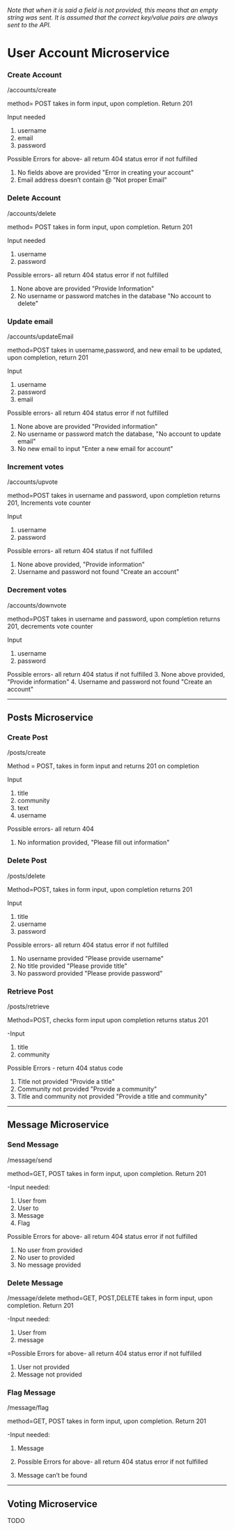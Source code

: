 *Note that when it is said a field is not provided, this means that an empty string was sent. It is assumed that the correct key/value pairs are always sent to the API.*

# User Account Microservice

### Create Account
/accounts/create

method= POST takes in form input, upon completion. Return 201

Input needed
1. username
2. email 
3. password

Possible Errors for above- all return 404 status error if not fulfilled
1. No fields above are provided    "Error in creating your account"
2. Email address doesn’t contain @ "Not proper Email"


### Delete Account
/accounts/delete

method= POST takes in form input, upon completion. Return 201 
                     
Input needed
1. username
2. password

Possible errors- all return 404 status error if not fulfilled
1. None above are provided "Provide Information" 
2. No username or password matches in the database  "No account to delete"


### Update email
/accounts/updateEmail 

method=POST takes in username,password, and new email to be updated, upon completion, return 201

Input
1. username
2. password
3. email

Possible errors- all return 404 status error if not fulfilled
1. None above are provided "Provided information"
2. No username or password match the database, "No account to update email"
3. No new email to input  "Enter a new email for account"


### Increment votes
/accounts/upvote

method=POST takes in username and password, upon completion returns 201, Increments vote counter

Input
1. username
2. password

Possible errors- all return 404 status if not fulfilled
1. None above provided,   "Provide information"
2. Username and password not found "Create an account"


### Decrement votes
/accounts/downvote

method=POST takes in username and password, upon completion returns 201, decrements vote counter

Input
1. username
2. password

Possible errors- all return 404 status if not fulfilled
3. None above provided,   "Provide information"
4. Username and password not found "Create an account"


------------------
Posts Microservice
------------------

### Create Post
/posts/create

Method = POST, takes in form input and returns 201 on completion

Input
1. title
2. community
3. text
4. username

Possible errors- all return 404
1. No information provided,  "Please fill out information"


### Delete Post
/posts/delete

Method=POST, takes in form input, upon completion returns 201

Input
1. title
2. username
3. password

Possible errors- all return 404 status error if not fulfilled
1. No username provided "Please provide username"
2. No title provided "Please provide title"
3. No password provided "Please provide password"


### Retrieve Post
/posts/retrieve

Method=POST, checks form input upon completion returns status 201

-Input
1. title
2. community

Possible Errors - return 404 status code
1. Title not provided "Provide a title"
2. Community not provided "Provide a community"
3. Title and community not provided "Provide a title and community"



------------------
Message Microservice
------------------

### Send Message
/message/send

method=GET, POST takes in form input, upon completion. Return 201

-Input needed:

  1) User from
  2) User to
  3) Message
  4) Flag

Possible Errors for above- all return 404 status error if not fulfilled

  1) No user from provided
  2) No user to provided
  3) No message provided

### Delete Message
/message/delete
method=GET, POST,DELETE takes in form input, upon completion. Return 201

-Input needed:

  1) User from
  2) message

=Possible Errors for above- all return 404 status error if not fulfilled
  1) User not provided
  2) Message not provided

### Flag Message
/message/flag

method=GET, POST takes in form input, upon completion. Return 201


-Input needed:
  1) Message
  2) Possible Errors for above- all return 404 status error if not fulfilled

  1) Message can’t be found


------------------
Voting Microservice
------------------
TODO